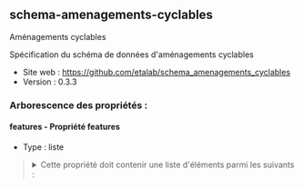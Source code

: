 <MenuSchema />

## schema-amenagements-cyclables

Aménagements cyclables

Spécification du schéma de données d'aménagements cyclables

- Site web : https://github.com/etalab/schema_amenagements_cyclables
- Version : 0.3.3

### Arborescence des propriétés :

#### features - Propriété features
- Type : liste

<blockquote>
<details>

<summary>Cette propriété doit contenir une liste d'éléments parmi les suivants :</summary>

#### GeoJSON Feature - Propriété features
- Valeur optionnelle
- Type : dictionnaire (clés-valeurs)

<blockquote>
<details>

<summary>Cet objet doit contenir les champs suivants :</summary>

#### properties - Propriété properties
- Type : dictionnaire (clés-valeurs)

<blockquote>
<details>

<summary>Cet objet doit contenir les champs suivants :</summary>

#### id_local - Propriété id_local
> *Description : Identifiant unique pérenne défini par la collectivité*<br>
> *Exemple : 751AC001*
- Valeur optionnelle
- Type : chaîne de caractères

#### reseau_loc - Propriété reseau_loc
> *Description : Type de réseau structurant local auquel l'aménagement appartient*<br>
> *Exemple : Structurant*
- Valeur optionnelle
- Type : chaîne de caractères
- Valeurs autorisées :
   - REV
   - Structurant
   - Autre

#### nom_loc - Propriété nom_loc
- Type : liste

<blockquote>
<details>

<summary>Cette propriété doit contenir une liste d'éléments parmi les suivants :</summary>

#### nom_loc - Propriété nom_loc
> *Description : Nom et numéro des itinéraires locaux*<br>
> *Exemple : V1*
- Valeur optionnelle
- Type : chaîne de caractères

</details>
</blockquote>

#### id_osm - Propriété id_osm
> *Description : Identifiant de l'aménagement sur OSM*<br>
> *Exemple : 7746952719*
- Valeur optionnelle
- Type : chaîne de caractères

#### num_iti - Propriété num_iti
> *Description : Numéro des itinéraires, des EuroVelo au schéma départementaux, auxquels le segment appartient. Séparé par « : »*<br>
> *Exemple : 0001:0006:0045:*
- Valeur optionnelle
- Type : chaîne de caractères

#### code_com_d - Propriété code_com_d
> *Description : Code INSEE de la commune (5 caractères alphanumériques) sur la voie de droite*<br>
> *Exemple : 75114*
- Valeur optionnelle
- Type : chaîne de caractères
- Motif : `^([013-9]\d|2[AB1-9])\d{3}`

#### ame_d - Propriété ame_d
> *Description : Type d'aménagement présent sur la voie de droite*<br>
> *Exemple : BANDE CYCLABLE*
- Valeur optionnelle
- Type : chaîne de caractères
- Valeurs autorisées :
   - PISTE CYCLABLE
   - BANDE CYCLABLE
   - DOUBLE SENS CYCLABLE PISTE
   - DOUBLE SENS CYCLABLE BANDE
   - DOUBLE SENS CYCLABLE NON MATERIALISE
   - VOIE VERTE
   - VELO RUE
   - COULOIR BUS+VELO
   - RAMPE
   - GOULOTTE
   - AMENAGEMENT MIXTE PIETON VELO HORS VOIE VERTE
   - CHAUSSEE A VOIE CENTRALE BANALISEE
   - ACCOTEMENT REVETU HORS CVCB
   - AUCUN
   - AUTRE

#### regime_d - Propriété regime_d
> *Description : Régime présent sur la voie de droite*<br>
> *Exemple : AIRE PIETONNE*
- Valeur optionnelle
- Type : chaîne de caractères
- Valeurs autorisées :
   - ZONE 30
   - AIRE PIETONNE
   - ZONE DE RENCONTRE
   - EN AGGLOMERATION
   - HORS AGGLOMERATION
   - AUTRE

#### sens_d - Propriété sens_d
> *Description : Sens de circulation pour les cyclistes sur la voie de droite*<br>
> *Exemple : UNIDIRECTIONNEL*
- Valeur optionnelle
- Type : chaîne de caractères
- Valeurs autorisées :
   - UNIDIRECTIONNEL
   - BIDIRECTIONNEL

#### largeur_d - Propriété largeur_d
> *Description : Largeur hors marquage minimale utile de la voie de droite réservée au cycliste, en mètre. La largeur du marquage est exclue*<br>
> *Exemple : 3*
- Valeur optionnelle
- Type : nombre

#### local_d - Propriété local_d
> *Description : Emplacement de l'aménagement sur la voie de droite*<br>
> *Exemple : TROTTOIR*
- Valeur optionnelle
- Type : chaîne de caractères
- Valeurs autorisées :
   - TROTTOIR
   - INTERMEDIAIRE
   - CHAUSSEE

#### statut_d - Propriété statut_d
> *Description : Niveau de réalisation de l'infrastructure sur la voie de droite*<br>
> *Exemple : PROVISOIRE*
- Valeur optionnelle
- Type : chaîne de caractères
- Valeurs autorisées :
   - EN TRAVAUX
   - EN SERVICE
   - PROVISOIRE

#### revet_d - Propriété revet_d
> *Description : Type de revêtement de l'aménagement sur la voie de droite*<br>
> *Exemple : LISSE*
- Valeur optionnelle
- Type : chaîne de caractères
- Valeurs autorisées :
   - LISSE
   - RUGUEUX
   - MEUBLE

#### code_com_g - Propriété code_com_g
> *Description : Code INSEE de la commune (5 caractères alphanumériques) sur la voie de gauche*<br>
> *Exemple : 75115*
- Valeur optionnelle
- Type : chaîne de caractères
- Motif : `^([013-9]\d|2[AB1-9])\d{3}`

#### ame_g - Propriété ame_g
> *Description : Type d'aménagement présent sur la voie de gauche*<br>
> *Exemple : BANDE CYCLABLE*
- Valeur optionnelle
- Type : chaîne de caractères
- Valeurs autorisées :
   - PISTE CYCLABLE
   - BANDE CYCLABLE
   - DOUBLE SENS CYCLABLE PISTE
   - DOUBLE SENS CYCLABLE BANDE
   - DOUBLE SENS CYCLABLE NON MATERIALISE
   - VOIE VERTE
   - VELO RUE
   - COULOIR BUS+VELO
   - RAMPE
   - GOULOTTE
   - AMENAGEMENT MIXTE PIETON VELO HORS VOIE VERTE
   - CHAUSSEE A VOIE CENTRALE BANALISEE
   - ACCOTEMENT REVETU HORS CVCB
   - AUCUN
   - AUTRE

#### regime_g - Propriété regime_g
> *Description : Régime présent sur la voie de gauche*<br>
> *Exemple : AIRE PIETONNE*
- Valeur optionnelle
- Type : chaîne de caractères
- Valeurs autorisées :
   - ZONE 30
   - AIRE PIETONNE
   - ZONE DE RENCONTRE
   - EN AGGLOMERATION
   - HORS AGGLOMERATION
   - AUTRE

#### sens_g - Propriété sens_g
> *Description : Sens de circulation pour les cyclistes sur la voie de gauche*<br>
> *Exemple : UNIDIRECTIONNEL*
- Valeur optionnelle
- Type : chaîne de caractères
- Valeurs autorisées :
   - UNIDIRECTIONNEL
   - BIDIRECTIONNEL

#### largeur_g - Propriété largeur_g
> *Description : Largeur hors marquage minimale utile de la voie de gauche réservée au cycliste, en mètre. La largeur du marquage est exclue*<br>
> *Exemple : 4.1*
- Valeur optionnelle
- Type : nombre

#### local_g - Propriété local_g
> *Description : Emplacement de l'aménagement sur la voie de gauche*<br>
> *Exemple : TROTTOIR*
- Valeur optionnelle
- Type : chaîne de caractères
- Valeurs autorisées :
   - TROTTOIR
   - INTERMEDIAIRE
   - CHAUSSEE

#### statut_g - Propriété statut_g
> *Description : Niveau de réalisation de l'infrastructure sur la voie de gauche*<br>
> *Exemple : PROVISOIRE*
- Valeur optionnelle
- Type : chaîne de caractères
- Valeurs autorisées :
   - EN TRAVAUX
   - EN SERVICE
   - PROVISOIRE

#### revet_g - Propriété revet_g
> *Description : Type de revêtement de l'aménagement sur la voie de gauche*<br>
> *Exemple : LISSE*
- Valeur optionnelle
- Type : chaîne de caractères
- Valeurs autorisées :
   - LISSE
   - RUGUEUX
   - MEUBLE

#### access_ame - Propriété access_ame
> *Description : Accessibilité des amanégements par type de véhicule à deux roues non motorisé*<br>
> *Exemple : VTT*
- Valeur optionnelle
- Type : chaîne de caractères
- Valeurs autorisées :
   - ROLLER
   - VELO DE ROUTE
   - VTC
   - VTT

#### date_maj - Propriété date_maj
> *Description : Date de dernière mise à jour des données du segment  Notation ISO 8601, format AAAA-MM-JJ*<br>
> *Exemple : 2020-08-15*
- Valeur optionnelle
- Type : chaîne de caractères

#### trafic_vit - Propriété trafic_vit
> *Description : Vitesse maximale autorisée pour le trafic adjacent à l'aménagement, en km/h. La vitesse 5 km/h correspond à une vitesse à l'allure du pas*<br>
> *Exemple : 80*
- Valeur optionnelle
- Type : nombre entier

#### lumiere - Propriété lumiere
> *Description : Aménagement éclairé*<br>
> *Exemple : True*
- Valeur optionnelle
- Type : booléen

#### d_service - Propriété d_service
> *Description : Date de mise en oeuvre de l'aménagement (AAAA)*<br>
> *Exemple : 2015*
- Valeur optionnelle
- Type : nombre

#### comm - Propriété comm
> *Description : Remarques éventuelles au sujet de l'aménagement*<br>
> *Exemple : forte pente sur 10 mètres*
- Valeur optionnelle
- Type : chaîne de caractères

#### source - Propriété source
> *Description : Entité ayant fourni les données*<br>
> *Exemple : Ville de Paris*
- Valeur optionnelle
- Type : chaîne de caractères

#### project_c - Propriété project_c
> *Description : Projection cartographique de la donnée source*<br>
> *Exemple : Peters*
- Valeur optionnelle
- Type : chaîne de caractères

#### ref_geo - Propriété ref_geo
> *Description : référentiel géographique utilisé*<br>
> *Exemple : Bdortho*
- Valeur optionnelle
- Type : chaîne de caractères

</details>
</blockquote>

</details>
</blockquote>

</details>
</blockquote>

